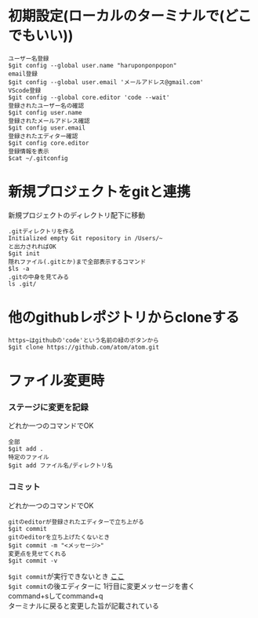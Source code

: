 # 初期設定(ローカルのターミナルで(どこでもいい))
```
ユーザー名登録  
$git config --global user.name "haruponponpopon"  
email登録  
$git config --global user.email 'メールアドレス@gmail.com'  
VScode登録  
$git config --global core.editor 'code --wait'  
登録されたユーザー名の確認  
$git config user.name  
登録されたメールアドレス確認  
$git config user.email  
登録されたエディター確認  
$git config core.editor  
登録情報を表示
$cat ~/.gitconfig
```
# 新規プロジェクトをgitと連携   
新規プロジェクトのディレクトリ配下に移動  
```
.gitディレクトリを作る  
Initialized empty Git repository in /Users/~  
と出力されればOK  
$git init  
隠れファイル(.gitとか)まで全部表示するコマンド  
$ls -a
.gitの中身を見てみる  
ls .git/  
```
# 他のgithubレポジトリからcloneする  
```
https~はgithubの'code'という名前の緑のボタンから
$git clone https://github.com/atom/atom.git
```
# ファイル変更時  
### ステージに変更を記録  
どれか一つのコマンドでOK
```
全部  
$git add .
特定のファイル  
$git add ファイル名/ディレクトリ名  
```
### コミット  
どれか一つのコマンドでOK
```
gitのeditorが登録されたエディターで立ち上がる
$git commit  
gitのeditorを立ち上げたくないとき  
$git commit -m "<メッセージ>"  
変更点を見せてくれる  
$git commit -v
```
`$git commit`が実行できないとき  [ここ](https://qiita.com/grca3/items/0771099a6750840721b1)  
`$git commit`の後エディターに
1行目に変更メッセージを書く  
command+sしてcommand+q  
ターミナルに戻ると変更した旨が記載されている  

